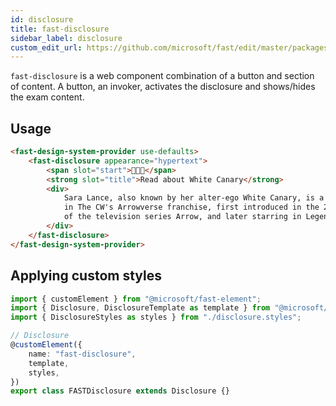```yaml
---
id: disclosure
title: fast-disclosure
sidebar_label: disclosure
custom_edit_url: https://github.com/microsoft/fast/edit/master/packages/web-components/fast-foundation/src/disclosure/README.md
---
```


`fast-disclosure` is a web component combination of a button and section of content. A button, an invoker, activates the disclosure and shows/hides the exam content.

## Usage

```html live
<fast-design-system-provider use-defaults>
    <fast-disclosure appearance="hypertext">
        <span slot="start">👩🏻‍🦳</span>
        <strong slot="title">Read about White Canary</strong>
        <div>
            Sara Lance, also known by her alter-ego White Canary, is a fictional character
            in The CW's Arrowverse franchise, first introduced in the 2012 pilot episode
            of the television series Arrow, and later starring in Legends of Tomorrow.
        </div>
    </fast-disclosure>
</fast-design-system-provider>
```

## Applying custom styles

```ts
import { customElement } from "@microsoft/fast-element";
import { Disclosure, DisclosureTemplate as template } from "@microsoft/fast-foundation";
import { DisclosureStyles as styles } from "./disclosure.styles";

// Disclosure
@customElement({
    name: "fast-disclosure",
    template,
    styles,
})
export class FASTDisclosure extends Disclosure {}
```
